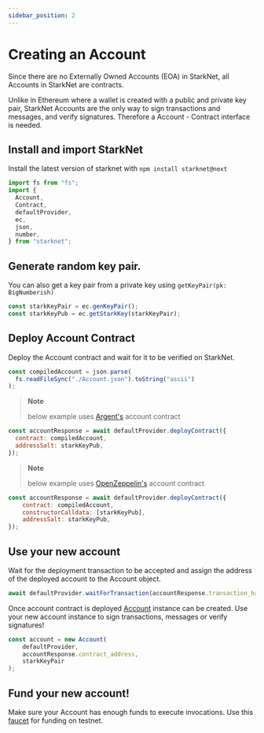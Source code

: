 ```yaml
---
sidebar_position: 2
---
```


# Creating an Account

Since there are no Externally Owned Accounts (EOA) in StarkNet, all Accounts in StarkNet are contracts.

Unlike in Ethereum where a wallet is created with a public and private key pair, StarkNet Accounts are the only way to sign transactions and messages, and verify signatures. Therefore a Account - Contract interface is needed.

## Install and import StarkNet

Install the latest version of starknet with `npm install starknet@next`

```javascript
import fs from "fs";
import {
  Account,
  Contract,
  defaultProvider,
  ec,
  json,
  number,
} from "starknet";
```

## Generate random key pair.

You can also get a key pair from a private key using `getKeyPair(pk: BigNumberish)`

```javascript
const starkKeyPair = ec.genKeyPair();
const starkKeyPub = ec.getStarkKey(starkKeyPair);
```

## Deploy Account Contract

Deploy the Account contract and wait for it to be verified on StarkNet.

```javascript
const compiledAccount = json.parse(
  fs.readFileSync("./Account.json").toString("ascii")
);
```

> **Note** 
> 
> below example uses [Argent's](https://github.com/argentlabs/argent-contracts-starknet/blob/develop/contracts/ArgentAccount.cairo) account contract 

```javascript
const accountResponse = await defaultProvider.deployContract({
  contract: compiledAccount,
  addressSalt: starkKeyPub,
});
```

> **Note** 
> 
> below example uses [OpenZeppelin's](https://github.com/OpenZeppelin/cairo-contracts/blob/main/src/openzeppelin/account/presets/Account.cairo) account contract 

```javascript
const accountResponse = await defaultProvider.deployContract({
    contract: compiledAccount,
    constructorCalldata: [starkKeyPub],
    addressSalt: starkKeyPub,
});
```

## Use your new account

Wait for the deployment transaction to be accepted and assign the address of the deployed account to the Account object.

```javascript
await defaultProvider.waitForTransaction(accountResponse.transaction_hash);
```

Once account contract is deployed [Account](../docs/API/account.md) instance can be created. Use your new account instance to sign transactions, messages or verify signatures! 

```js
const account = new Account(
    defaultProvider,
    accountResponse.contract_address,
    starkKeyPair
);
```

## Fund your new account!

Make sure your Account has enough funds to execute invocations. Use this [faucet](https://faucet.goerli.starknet.io/) for funding on testnet.